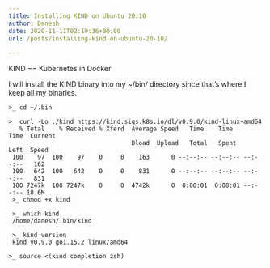 ```yaml
---
title: Installing KIND on Ubuntu 20.10
author: Danesh
date: 2020-11-11T02:19:36+00:00
url: /posts/installing-kind-on-ubuntu-20-10/

---
```

KIND == Kubernetes in Docker

I will install the KIND binary into my ~/bin/ directory since that&#8217;s where I keep all my binaries.

<pre class="wp-block-code"><code>>_ cd ~/.bin
 
>_ curl -Lo ./kind https://kind.sigs.k8s.io/dl/v0.9.0/kind-linux-amd64
   % Total    % Received % Xferd  Average Speed   Time    Time     Time  Current
                                  Dload  Upload   Total   Spent    Left  Speed
 100    97  100    97    0     0    163      0 --:--:-- --:--:-- --:--:--   162
 100   642  100   642    0     0    831      0 --:--:-- --:--:-- --:--:--   831
 100 7247k  100 7247k    0     0  4742k      0  0:00:01  0:00:01 --:--:-- 18.6M
 >_ chmod +x kind

 >_ which kind
 /home/danesh/.bin/kind

 >_ kind version
 kind v0.9.0 go1.15.2 linux/amd64

>_ source &lt;(kind completion zsh)</code></pre>